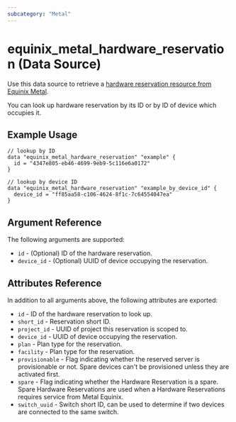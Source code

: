 ```yaml
---
subcategory: "Metal"
---
```


# equinix_metal_hardware_reservation (Data Source)

Use this data source to retrieve a [hardware reservation resource from Equinix Metal](https://metal.equinix.com/developers/docs/deploy/reserved/).

You can look up hardware reservation by its ID or by ID of device which occupies it.

## Example Usage

```hcl
// lookup by ID
data "equinix_metal_hardware_reservation" "example" {
  id = "4347e805-eb46-4699-9eb9-5c116e6a0172"
}

// lookup by device ID
data "equinix_metal_hardware_reservation" "example_by_device_id" {
  device_id = "ff85aa58-c106-4624-8f1c-7c64554047ea"
}
```

## Argument Reference

The following arguments are supported:

* `id` - (Optional) ID of the hardware reservation.
* `device_id` - (Optional) UUID of device occupying the reservation.

## Attributes Reference

In addition to all arguments above, the following attributes are exported:

* `id` - ID of the hardware reservation to look up.
* `short_id` - Reservation short ID.
* `project_id` - UUID of project this reservation is scoped to.
* `device_id` - UUID of device occupying the reservation.
* `plan` - Plan type for the reservation.
* `facility` - Plan type for the reservation.
* `provisionable` - Flag indicating whether the reserved server is provisionable or not. Spare
devices can't be provisioned unless they are activated first.
* `spare` - Flag indicating whether the Hardware Reservation is a spare. Spare Hardware
Reservations are used when a Hardware Reservations requires service from Metal Equinix.
* `switch_uuid` - Switch short ID, can be used to determine if two devices are connected to the
same switch.

